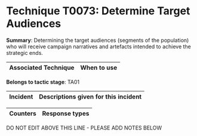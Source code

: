 # Technique T0073: Determine Target Audiences

**Summary**: Determining the target audiences (segments of the population) who will receive campaign narratives and artefacts intended to achieve the strategic ends.


| Associated Technique | When to use |
| --------- | ------------------------- |


**Belongs to tactic stage**: TA01


| Incident | Descriptions given for this incident |
| -------- | -------------------- |



| Counters | Response types |
| -------- | -------------- |


DO NOT EDIT ABOVE THIS LINE - PLEASE ADD NOTES BELOW
